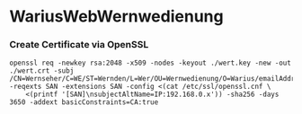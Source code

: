 # WariusWebWernwedienung

### Create Certificate via OpenSSL

```
openssl req -newkey rsa:2048 -x509 -nodes -keyout ./wert.key -new -out ./wert.crt -subj /CN=Wernseher/C=WE/ST=Wernden/L=Wer/OU=Wernwedienung/O=Warius/emailAddress=werde.werde@werde.com/ -reqexts SAN -extensions SAN -config <(cat /etc/ssl/openssl.cnf \
    <(printf '[SAN]\nsubjectAltName=IP:192.168.0.x')) -sha256 -days 3650 -addext basicConstraints=CA:true
```
